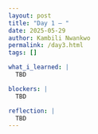 ```yaml
---
layout: post
title: "Day 1 – "
date: 2025-05-29
author: Kambili Nwankwo
permalink: /day3.html
tags: []

what_i_learned: |
  TBD

blockers: |
  TBD

reflection: |
  TBD
---
```

